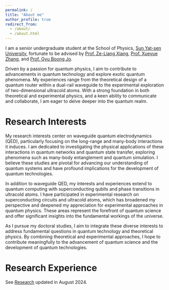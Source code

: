 ```yaml
---
permalink: /
title: "About me"
author_profile: true
redirect_from: 
  - /about/
  - /about.html
---
```



I am a senior undergraduate student at the School of Physics, [Sun Yat-sen University](https://www.sysu.edu.cn/sysuen/), fortunate to be advised by [Prof. Ze-Liang Xiang](https://scholar.google.com/citations?user=akB8u4sAAAAJ&hl=en&oi=ao), [Prof. Xueyue Zhang](https://xueyue-sherry-zhang.github.io/), and [Prof. Gyu Boong Jo](https://ultracold.ust.hk/group/pi-gyu-boong-jo-ph-d).

Driven by a passion for quantum physics, I aim to contribute to advancements in quantum technology and explore exotic quantum phenomena. My experiences range from the theoretical design of a quantum router within a dual-rail waveguide to the experimental exploration of two-dimensional ultracold atoms. With a strong foundation in both theoretical and experimental physics, and a keen ability to communicate and collaborate, I am eager to delve deeper into the quantum realm.

Research Interests
======

My research interests center on waveguide quantum electrodynamics (QED), particularly focusing on the long-range and many-body interactions it induces. I am dedicated to investigating the physical applications of these interactions in quantum networks and quantum state transfer, exploring phenomena such as many-body entanglement and quantum simulation. I believe these studies are pivotal for advancing our understanding of quantum systems and have profound implications for the development of quantum technologies.

In addition to waveguide QED, my interests and experiences extend to quantum computing with superconducting qubits and phase transitions in ultracold atoms. I have participated in experimental research on superconducting circuits and ultracold atoms, which has broadened my perspective and deepened my appreciation for experimental approaches in quantum physics. These areas represent the forefront of quantum science and offer significant insights into the fundamental workings of the universe.

As I pursue my doctoral studies, I aim to integrate these diverse interests to address fundamental questions in quantum technology and theoretical physics. By combining theoretical and experimental approaches, I hope to contribute meaningfully to the advancement of quantum science and the development of quantum technologies.

Research Experience
======

See [Research](https://ziyuhe404.github.io/Research/) updated in August 2024.

